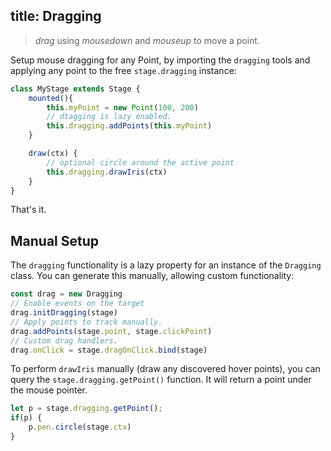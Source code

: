 title: Dragging
---

> _drag_ using _mousedown_ and _mouseup_ to move a point.

Setup mouse dragging for any Point, by importing the `dragging` tools and applying
any point to the free `stage.dragging` instance:

```js
class MyStage extends Stage {
    mounted(){
        this.myPoint = new Point(100, 200)
        // dtagging is lazy enabled.
        this.dragging.addPoints(this.myPoint)
    }

    draw(ctx) {
        // optional circle around the active point
        this.dragging.drawIris(ctx)
    }
}
```

That's it.

## Manual Setup

The `dragging` functionality is a lazy property for an instance of the `Dragging` class. You can generate this manually, allowing custom functionality:

```js
const drag = new Dragging
// Enable events on the target
drag.initDragging(stage)
// Apply points to track manually.
drag.addPoints(stage.point, stage.clickPoint)
// Custom drag handlers.
drag.onClick = stage.dragOnClick.bind(stage)
```

To perform `drawIris` manually (draw any discovered hover points), you can query the `stage.dragging.getPoint()` function. It will return a point under the mouse pointer.

```js
let p = stage.dragging.getPoint();
if(p) {
    p.pen.circle(stage.ctx)
}
```
